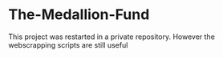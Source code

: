 # The-Medallion-Fund
This project was restarted in a private repository. However the webscrapping scripts are still useful
